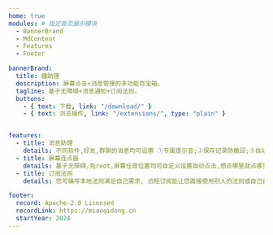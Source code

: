 ```yaml
---
home: true
modules: # 指定首页展示模块
  - BannerBrand
  - MdContent
  - Features
  - Footer

bannerBrand:
  title: 趣助理
  description: 屏幕点击+消息管理的多功能百宝箱。
  tagline: 基于无障碍+消息通知+订阅法则。
  buttons:
    - { text: 下载, link: "/download/" }
    - { text: 浏览插件, link: "/extensions/", type: "plain" }


features:
  - title: 消息助理
    details: 不同软件,好友,群聊的消息均可设置 ①专属提示音;②保存记录防撤回;③自动消除免打扰。
  - title: 屏幕连点器
    details: 基于无障碍,免root,屏幕任意位置均可自定义设置自动点击,想点哪里就点哪里.So Easy。
  - title: 订阅法则
    details: 您可编写本地法则满足自己需求, 远程订阅能让您直接使用别人的法则或自己备份的法则。

footer:
  record: Apache-2.0 Licensed
  recordLink: https://miaoqidong.cn
  startYear: 2024
---
```


<!-- ---


  socialLinks:
    - { icon: "LogoGithub", link: "https://github.com/miaoqidong/quzhuli" }
    - { icon: "Telegram", link: "https://t.me/quzhuli" }


home: true
meta:
  - name: keywords
    content: 趣助理, quzhuli, Animation, Android app
lang: zh_CN
heroImage: /icons/FAVICON-RAW.png
heroHeight: 140
actions:
  - text: 下载趣助理 →
    link: /download/
    type: primary
  - text: 扩展列表
    link: /extensions/
    type: secondary
features:
  - title: 插件化
    details: 系统的插件化框架，通过安装插件来获取更多的源。
  - title: 追番
    details: 每次打开趣助理，你都可以接收到来自多个番剧源的番剧更新提示。
  - title: 自定义
    details: 趣助理具有相当多的主题选项，也可以跟随系统自动设置暗黑模式。
footer: Apache-2.0 Licensed | Copyright © 2022-present miaoqidong.cn
--- -->
